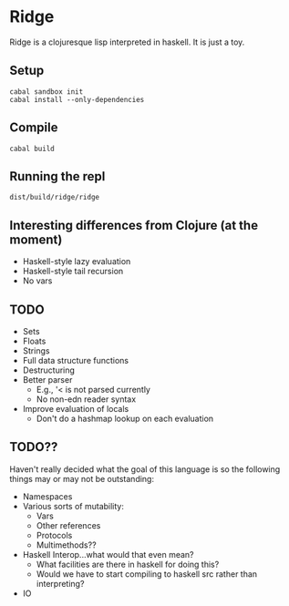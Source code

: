 # Ridge

Ridge is a clojuresque lisp interpreted in haskell. It is just a toy.

## Setup

```
cabal sandbox init
cabal install --only-dependencies
```

## Compile

```
cabal build
```

## Running the repl

```
dist/build/ridge/ridge
```

## Interesting differences from Clojure (at the moment)

- Haskell-style lazy evaluation
- Haskell-style tail recursion
- No vars

## TODO

- Sets
- Floats
- Strings
- Full data structure functions
- Destructuring
- Better parser
  - E.g., '< is not parsed currently
  - No non-edn reader syntax
- Improve evaluation of locals
  - Don't do a hashmap lookup on each evaluation

## TODO??

Haven't really decided what the goal of this language is so the
following things may or may not be outstanding:

- Namespaces
- Various sorts of mutability:
  - Vars
  - Other references
  - Protocols
  - Multimethods??
- Haskell Interop...what would that even mean?
  - What facilities are there in haskell for doing this?
  - Would we have to start compiling to haskell src rather than
    interpreting?
- IO